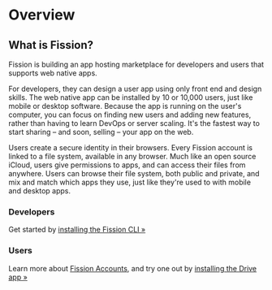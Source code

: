 # Overview

## What is Fission?

Fission is building an app hosting marketplace for developers and users that supports web native apps.

For developers, they can design a user app using only front end and design skills. The web native app can be installed by 10 or 10,000 users, just like mobile or desktop software. Because the app is running on the user's computer, you can focus on finding new users and adding new features, rather than having to learn DevOps or server scaling. It's the fastest way to start sharing – and soon, selling – your app on the web.

Users create a secure identity in their browsers. Every Fission account is linked to a file system, available in any browser. Much like an open source iCloud, users give permissions to apps, and can access their files from anywhere. Users can browse their file system, both public and private, and mix and match which apps they use, just like they're used to with mobile and desktop apps.

### Developers

Get started by [installing the Fission CLI »](developers/installation.md)

### Users

Learn more about [Fission Accounts](accounts/), and try one out by [installing the Drive app »](https://guide.fission.codes/drive)


